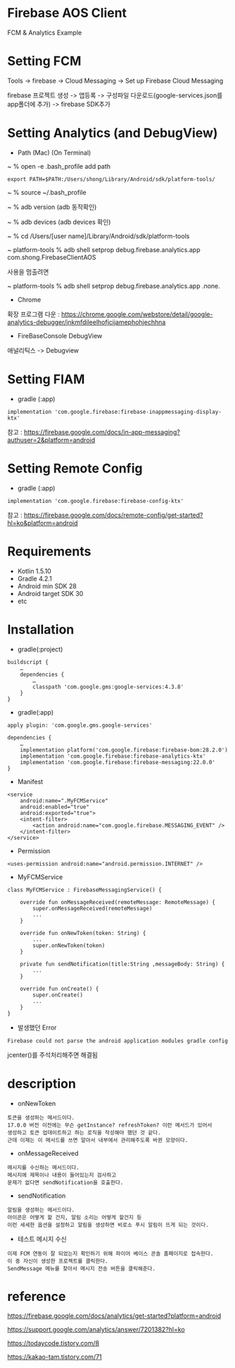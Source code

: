 # Firebase AOS Client 
FCM & Analytics Example

# Setting FCM
Tools -> firebase -> Cloud Messaging -> Set up Firebase Cloud Messaging

firebase 프로젝트 생성 -> 앱등록 -> 구성파일 다운로드(google-services.json를 app폴더에 추가) -> firebase SDK추가

# Setting Analytics (and DebugView)

- Path (Mac) (On Terminal) 

~ % open -e .bash_profile
add path
```
export PATH=$PATH:/Users/shong/Library/Android/sdk/platform-tools/
```
~ % source ~/.bash_profile

~ % adb version     (adb 동작확인)

~ % adb devices     (adb devices 확인)

~ % cd /Users/[user name]/Library/Android/sdk/platform-tools

~ platform-tools % adb shell setprop debug.firebase.analytics.app com.shong.FirebaseClientAOS

사용을 멈출려면

~ platform-tools % adb shell setprop debug.firebase.analytics.app .none.

- Chrome

확장 프로그램 다운 : https://chrome.google.com/webstore/detail/google-analytics-debugger/jnkmfdileelhofjcijamephohjechhna

- FireBaseConsole DebugView

애널리틱스 -> Debugview

# Setting FIAM

- gradle (:app)

```
implementation 'com.google.firebase:firebase-inappmessaging-display-ktx'
```

참고 : https://firebase.google.com/docs/in-app-messaging?authuser=2&platform=android

# Setting Remote Config

- gradle (:app)

```
implementation 'com.google.firebase:firebase-config-ktx'
```

참고 : https://firebase.google.com/docs/remote-config/get-started?hl=ko&platform=android

# Requirements
- Kotlin 1.5.10
- Gradle 4.2.1
- Android min SDK 28
- Android target SDK 30
- etc

# Installation
- gradle(:project)
```
buildscript {
    …
    dependencies {
        …
        classpath 'com.google.gms:google-services:4.3.8'
    }
}
```


- gradle(:app)
```
apply plugin: 'com.google.gms.google-services'

dependencies {
   	…
    implementation platform('com.google.firebase:firebase-bom:28.2.0')
    implementation 'com.google.firebase:firebase-analytics-ktx'
    implementation 'com.google.firebase:firebase-messaging:22.0.0'
}
```

- Manifest
```
<service
    android:name=".MyFCMService"
    android:enabled="true"
    android:exported="true">
    <intent-filter>
        <action android:name="com.google.firebase.MESSAGING_EVENT" />
    </intent-filter>
</service>
```

- Permission
```
<uses-permission android:name="android.permission.INTERNET" />
```

- MyFCMService
```
class MyFCMService : FirebaseMessagingService() {

    override fun onMessageReceived(remoteMessage: RemoteMessage) {
        super.onMessageReceived(remoteMessage)
        ...
    }

    override fun onNewToken(token: String) {
        ...
        super.onNewToken(token)
    }

    private fun sendNotification(title:String ,messageBody: String) {
        ...
    }

    override fun onCreate() {
        super.onCreate()
        ...
    }
}
```


- 발생했던 Error
```
Firebase could not parse the android application modules gradle config
```
jcenter()를 주석처리해주면 해결됨




# description
- onNewToken
```
토큰을 생성하는 메서드이다.
17.0.0 버전 이전에는 무슨 getInstance? refreshToken? 이런 메서드가 있어서
생성하고 토큰 업데이트하고 하는 로직을 작성해야 했던 것 같다.
근데 이제는 이 메서드를 쓰면 알아서 내부에서 관리해주도록 바뀐 모양이다.
```

- onMessageReceived
```
메시지를 수신하는 메서드이다.
메시지에 제목이나 내용이 들어있는지 검사하고
문제가 없다면 sendNotification을 호출한다.
```

- sendNotification
```
알림을 생성하는 메서드이다.
아이콘은 어떻게 할 건지, 알림 소리는 어떻게 할건지 등
이런 세세한 옵션을 설정하고 알림을 생성하면 비로소 푸시 알림이 뜨게 되는 것이다.
```

- 테스트 메시지 수신
```
이제 FCM 연동이 잘 되었는지 확인하기 위해 파이어 베이스 콘솔 홈페이지로 접속한다.
이 중 자신이 생성한 프로젝트를 클릭한다.
SendMessage 메뉴를 찾아서 메시지 전송 버튼을 클릭해준다.
```

# reference
https://firebase.google.com/docs/analytics/get-started?platform=android

https://support.google.com/analytics/answer/7201382?hl=ko

https://todaycode.tistory.com/8

https://kakao-tam.tistory.com/71
